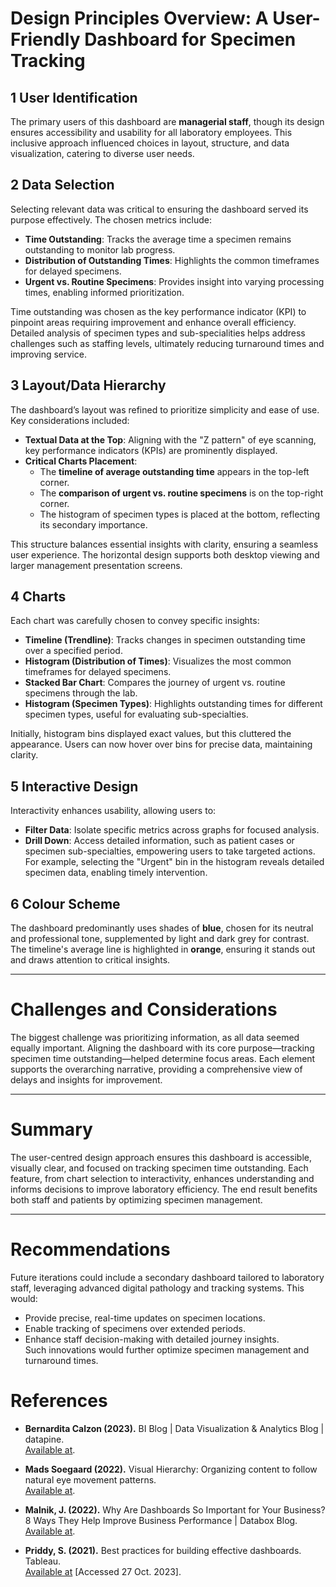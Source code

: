 # Design Principles Overview: A User-Friendly Dashboard for Specimen Tracking  

## 1 User Identification  
The primary users of this dashboard are **managerial staff**, though its design ensures accessibility and usability for all laboratory employees. This inclusive approach influenced choices in layout, structure, and data visualization, catering to diverse user needs.  

## 2 Data Selection  
Selecting relevant data was critical to ensuring the dashboard served its purpose effectively. The chosen metrics include:  
- **Time Outstanding**: Tracks the average time a specimen remains outstanding to monitor lab progress.  
- **Distribution of Outstanding Times**: Highlights the common timeframes for delayed specimens.  
- **Urgent vs. Routine Specimens**: Provides insight into varying processing times, enabling informed prioritization.  

Time outstanding was chosen as the key performance indicator (KPI) to pinpoint areas requiring improvement and enhance overall efficiency. Detailed analysis of specimen types and sub-specialities helps address challenges such as staffing levels, ultimately reducing turnaround times and improving service.  

## 3 Layout/Data Hierarchy  
The dashboard’s layout was refined to prioritize simplicity and ease of use. Key considerations included:  
- **Textual Data at the Top**: Aligning with the "Z pattern" of eye scanning, key performance indicators (KPIs) are prominently displayed.  
- **Critical Charts Placement**:  
  - The **timeline of average outstanding time** appears in the top-left corner.  
  - The **comparison of urgent vs. routine specimens** is on the top-right corner.  
  - The histogram of specimen types is placed at the bottom, reflecting its secondary importance.  

This structure balances essential insights with clarity, ensuring a seamless user experience. The horizontal design supports both desktop viewing and larger management presentation screens.  

## 4 Charts  
Each chart was carefully chosen to convey specific insights:  
- **Timeline (Trendline)**: Tracks changes in specimen outstanding time over a specified period.  
- **Histogram (Distribution of Times)**: Visualizes the most common timeframes for delayed specimens.  
- **Stacked Bar Chart**: Compares the journey of urgent vs. routine specimens through the lab.  
- **Histogram (Specimen Types)**: Highlights outstanding times for different specimen types, useful for evaluating sub-specialties.  

Initially, histogram bins displayed exact values, but this cluttered the appearance. Users can now hover over bins for precise data, maintaining clarity.  

## 5 Interactive Design  
Interactivity enhances usability, allowing users to:  
- **Filter Data**: Isolate specific metrics across graphs for focused analysis.  
- **Drill Down**: Access detailed information, such as patient cases or specimen sub-specialties, empowering users to take targeted actions.  
For example, selecting the "Urgent" bin in the histogram reveals detailed specimen data, enabling timely intervention.  

## 6 Colour Scheme  
The dashboard predominantly uses shades of **blue**, chosen for its neutral and professional tone, supplemented by light and dark grey for contrast. The timeline's average line is highlighted in **orange**, ensuring it stands out and draws attention to critical insights.  

---

# Challenges and Considerations  
The biggest challenge was prioritizing information, as all data seemed equally important. Aligning the dashboard with its core purpose—tracking specimen time outstanding—helped determine focus areas. Each element supports the overarching narrative, providing a comprehensive view of delays and insights for improvement.  

---

# Summary  
The user-centred design approach ensures this dashboard is accessible, visually clear, and focused on tracking specimen time outstanding. Each feature, from chart selection to interactivity, enhances understanding and informs decisions to improve laboratory efficiency. The end result benefits both staff and patients by optimizing specimen management.  

---

# Recommendations  
Future iterations could include a secondary dashboard tailored to laboratory staff, leveraging advanced digital pathology and tracking systems. This would:  
- Provide precise, real-time updates on specimen locations.  
- Enable tracking of specimens over extended periods.  
- Enhance staff decision-making with detailed journey insights.  
Such innovations would further optimize specimen management and turnaround times.  

# References  

- **Bernardita Calzon (2023).** BI Blog | Data Visualization & Analytics Blog | datapine.  
  [Available at](https://www.datapine.com/blog/dashboard-design-principles-and-best-practices/).  

- **Mads Soegaard (2022).** Visual Hierarchy: Organizing content to follow natural eye movement patterns.  
  [Available at](https://www.interaction-design.org/literature/article/visual-hierarchy-organizing-content-to-follow-natural-eye-movement-patterns).  

- **Malnik, J. (2022).** Why Are Dashboards So Important for Your Business? 8 Ways They Help Improve Business Performance | Databox Blog.  
  [Available at](https://databox.com/why-are-dashboards-important).  

- **Priddy, S. (2021).** Best practices for building effective dashboards. Tableau.  
  [Available at](https://www.tableau.com/blog/best-practices-for-building-effective-dashboards?cq_cmp=20663578515&cq_net=x&cq_plac=&gad=1&gclid=CjwKCAjwnOipBhBQEiwACyGLunD1gVvg5KarHaMgTfYjAELi1YgRe28kmpDWaO-xLpcsKnv-JmIdkxoCcdYQAvD_BwE&gclsrc=aw.ds) [Accessed 27 Oct. 2023].  
